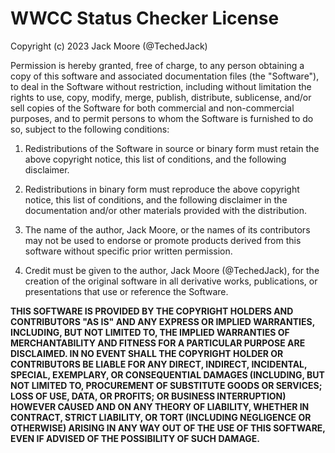 # WWCC Status Checker License

Copyright (c) 2023 Jack Moore (@TechedJack)

Permission is hereby granted, free of charge, to any person obtaining a copy of this software and associated documentation files (the "Software"), to deal in the Software without restriction, including without limitation the rights to use, copy, modify, merge, publish, distribute, sublicense, and/or sell copies of the Software for both commercial and non-commercial purposes, and to permit persons to whom the Software is furnished to do so, subject to the following conditions:

1. Redistributions of the Software in source or binary form must retain the above copyright notice, this list of conditions, and the following disclaimer.

2. Redistributions in binary form must reproduce the above copyright notice, this list of conditions, and the following disclaimer in the documentation and/or other materials provided with the distribution.

3. The name of the author, Jack Moore, or the names of its contributors may not be used to endorse or promote products derived from this software without specific prior written permission.

4. Credit must be given to the author, Jack Moore (@TechedJack), for the creation of the original software in all derivative works, publications, or presentations that use or reference the Software.

**THIS SOFTWARE IS PROVIDED BY THE COPYRIGHT HOLDERS AND CONTRIBUTORS "AS IS" AND ANY EXPRESS OR IMPLIED WARRANTIES, INCLUDING, BUT NOT LIMITED TO, THE IMPLIED WARRANTIES OF MERCHANTABILITY AND FITNESS FOR A PARTICULAR PURPOSE ARE DISCLAIMED. IN NO EVENT SHALL THE COPYRIGHT HOLDER OR CONTRIBUTORS BE LIABLE FOR ANY DIRECT, INDIRECT, INCIDENTAL, SPECIAL, EXEMPLARY, OR CONSEQUENTIAL DAMAGES (INCLUDING, BUT NOT LIMITED TO, PROCUREMENT OF SUBSTITUTE GOODS OR SERVICES; LOSS OF USE, DATA, OR PROFITS; OR BUSINESS INTERRUPTION) HOWEVER CAUSED AND ON ANY THEORY OF LIABILITY, WHETHER IN CONTRACT, STRICT LIABILITY, OR TORT (INCLUDING NEGLIGENCE OR OTHERWISE) ARISING IN ANY WAY OUT OF THE USE OF THIS SOFTWARE, EVEN IF ADVISED OF THE POSSIBILITY OF SUCH DAMAGE.**
